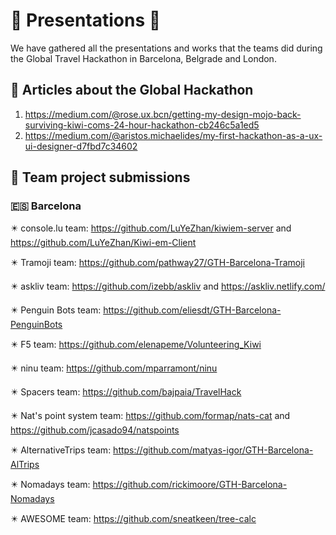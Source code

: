 # :tada: Presentations :tada:
We have gathered all the presentations and works that the teams did during the Global Travel Hackathon in Barcelona, Belgrade and London.

## :scroll: Articles about the Global Hackathon

1. https://medium.com/@rose.ux.bcn/getting-my-design-mojo-back-surviving-kiwi-coms-24-hour-hackathon-cb246c5a1ed5
2. https://medium.com/@aristos.michaelides/my-first-hackathon-as-a-ux-ui-designer-d7fbd7c34602

## :rocket: Team project submissions

### :es: Barcelona

:eight_pointed_black_star: console.lu team: https://github.com/LuYeZhan/kiwiem-server and https://github.com/LuYeZhan/Kiwi-em-Client

:eight_pointed_black_star: Tramoji team: https://github.com/pathway27/GTH-Barcelona-Tramoji

:eight_pointed_black_star: askliv team: https://github.com/izebb/askliv and https://askliv.netlify.com/

:eight_pointed_black_star: Penguin Bots team: https://github.com/eliesdt/GTH-Barcelona-PenguinBots

:eight_pointed_black_star: F5 team: https://github.com/elenapeme/Volunteering_Kiwi

:eight_pointed_black_star: ninu team: https://github.com/mparramont/ninu

:eight_pointed_black_star: Spacers team: https://github.com/bajpaia/TravelHack

:eight_pointed_black_star: Nat's point system team: https://github.com/formap/nats-cat and https://github.com/jcasado94/natspoints

:eight_pointed_black_star: AlternativeTrips team: https://github.com/matyas-igor/GTH-Barcelona-AlTrips

:eight_pointed_black_star: Nomadays team: https://github.com/rickimoore/GTH-Barcelona-Nomadays

:eight_pointed_black_star: AWESOME team: https://github.com/sneatkeen/tree-calc
